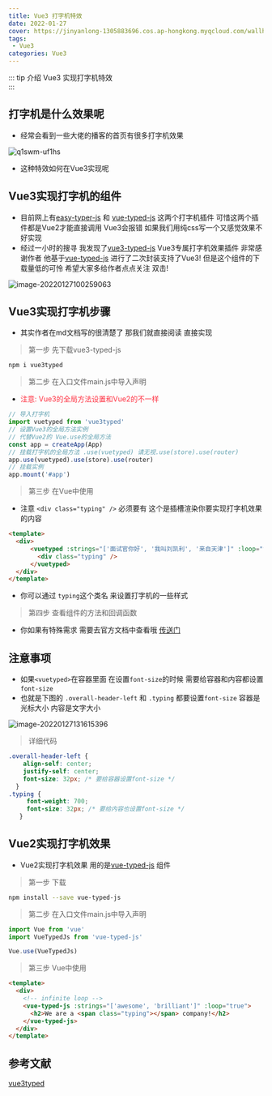 ```yaml
---
title: Vue3 打字机特效
date: 2022-01-27
cover: https://jinyanlong-1305883696.cos.ap-hongkong.myqcloud.com/wallhaven-e7ro2o.jpg
tags:
 - Vue3
categories: Vue3
---
```


::: tip 介绍
Vue3 实现打字机特效<br>
:::

<!-- more -->

## 打字机是什么效果呢

* 经常会看到一些大佬的播客的首页有很多打字机效果

![q1swm-uf1hs](https://jinyanlong-1305883696.cos.ap-hongkong.myqcloud.com/q1swm-uf1hs.gif)

* 这种特效如何在Vue3实现呢

## Vue3实现打字机的组件

* 目前网上有[easy-typer-js](https://redqueen.gitee.io/typer/#%E4%B8%80%E3%80%81%E6%95%88%E6%9E%9C%E5%B1%95%E7%A4%BA) 和 [vue-typed-js](https://github.com/Orlandster/vue-typed-js) 这两个打字机插件 可惜这两个插件都是Vue2才能直接调用 Vue3会报错 如果我们用纯css写一个又感觉效果不好实现 
* 经过一小时的搜寻 我发现了[vue3-typed-js](https://github.com/Verdicts-ye/vue3-typed-js) Vue3专属打字机效果插件 非常感谢作者 他基于[vue-typed-js](https://github.com/Orlandster/vue-typed-js) 进行了二次封装支持了Vue3! 但是这个组件的下载量低的可怜 希望大家多给作者点点关注 双击!

![image-20220127100259063](https://jinyanlong-1305883696.cos.ap-hongkong.myqcloud.com/image-20220127100259063.png)

## Vue3实现打字机步骤

* 其实作者在md文档写的很清楚了 那我们就直接阅读 直接实现

> 第一步 先下载vue3-typed-js

```bash
npm i vue3typed
```

> 第二步 在入口文件main.js中导入声明

* <font color =#ff3040>注意: Vue3的全局方法设置和Vue2的不一样</font>

```javascript
// 导入打字机
import vuetyped from 'vue3typed'
// 设置Vue3的全局方法实例
// 代替Vue2的 Vue.use的全局方法
const app = createApp(App)
// 挂载打字机的全局方法 .use(vuetyped) 请无视.use(store).use(router)
app.use(vuetyped).use(store).use(router)
// 挂载实例
app.mount('#app')
```

> 第三步 在Vue中使用

* 注意 `<div class="typing" />` 必须要有 这个是插槽渲染你要实现打字机效果的内容

```html
<template>
  <div>
      <vuetyped :strings="['面试官你好', '我叫刘凯利', '来自天津']" :loop="true" :smart-backspace="true">
        <div class="typing" />
      </vuetyped>
  </div>
</template>
```

* 你可以通过 `typing`这个类名 来设置打字机的一些样式

> 第四步 查看组件的方法和回调函数

* 你如果有特殊需求 需要去官方文档中查看哦 [传送门](https://github.com/Verdicts-ye/vue3-typed-js#properties)

## 注意事项

* 如果`<vuetyped>`在容器里面 在设置`font-size`的时候 需要给容器和内容都设置`font-size`
* 也就是下图的 `.overall-header-left` 和 `.typing` 都要设置`font-size` 容器是光标大小 内容是文字大小

![image-20220127131615396](https://jinyanlong-1305883696.cos.ap-hongkong.myqcloud.com/image-20220127131615396.png)

> 详细代码

```css
.overall-header-left {
    align-self: center;
    justify-self: center;
    font-size: 32px; /* 要给容器设置font-size */
  }
.typing {
     font-weight: 700;
     font-size: 32px; /* 要给内容也设置font-size */
   }
```

## Vue2实现打字机效果

* Vue2实现打字机效果 用的是[vue-typed-js](https://github.com/Orlandster/vue-typed-js#vue-typed-js) 组件 

> 第一步 下载

```bash
npm install --save vue-typed-js
```

> 第二步 在入口文件main.js中导入声明

```js
import Vue from 'vue'
import VueTypedJs from 'vue-typed-js'

Vue.use(VueTypedJs)
```

> 第三步 Vue中使用

```html
<template>
  <div>
	<!-- infinite loop -->
    <vue-typed-js :strings="['awesome', 'brilliant']" :loop="true">
      <h2>We are a <span class="typing"></span> company!</h2>
    </vue-typed-js>
  </div>
</template>
```

## 参考文献

[vue3typed](https://github.com/Verdicts-ye/vue3-typed-js)

